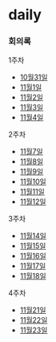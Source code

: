 # daily

### 회의록
1주차
- [10월31일](meeting/221031.md)
- [11월1일](meeting/221101.md)
- [11월2일](meeting/221102.md)
- [11월3일](meeting/221103.md)
- [11월4일](meeting/221104.md)

2주차
- [11월7일](meeting/221107.md)
- [11월8일](meeting/221108.md)
- [11월9일](meeting/221109.md)
- [11월10일](meeting/221110.md)
- [11월11일](meeting/221111.md)
- [11월12일](meeting/221112.md)

3주차
- [11월14일](meeting/221114.md)
- [11월15일](meeting/221115.md)
- [11월16일](meeting/221116.md)
- [11월17일](meeting/221117.md)
- [11월18일](meeting/221118.md)

4주차
- [11월21일](meeting/221121.md)
- [11월22일](meeting/221122.md)
- [11월23일](meeting/221123.md)
